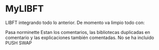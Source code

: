 # MyLIBFT
LIBFT integrando todo lo anterior.
De momento va limpio todo con:

Pasa norminette
Estan los comentarios, las bibliotecas duplicadas en comentario y las explicaciones también comentadas.
No se ha incluido PUSH SWAP

